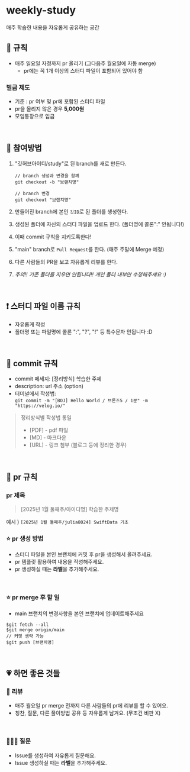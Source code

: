 # weekly-study
매주 학습한 내용을 자유롭게 공유하는 공간

## 📌 규칙
- 매주 일요일 자정까지 pr 올리기 (그다음주 월요일에 자동 merge)
   - pr에는 꼭 1개 이상의 스터디 파일이 포함되어 있어야 함

### 벌금 제도
- 기준 : pr 여부 및 pr에 포함된 스터디 파일
- pr을 올리지 않은 경우 **5,000원**
- 모임통장으로 입금

<br>

## 📎 참여방법

1. "깃허브아이디/study"로 된 branch를 새로 만든다.
   
   ```
   // branch 생성과 변경을 함꼐
   git checkout -b "브랜치명"

   // branch 변경
   git checkout "브랜치명"
   ```  
2. 만들어진 branch에 본인 `깃ID`로 된 폴더를 생성한다.
3. 생성된 폴더에 자신의 스터디 파일을 업로드 한다. (폴더명에 콜론":" 안됩니다!)
4. 이때 commit 규칙을 지키도록한다!
5. "main" branch로 `Pull Request`를 한다. (매주 주말에 Merge 예정)
6. 다른 사람들의 PR을 보고 자유롭게 리뷰를 한다.
7. *주의!! 기존 폴더를 지우면 안됩니다!! 개인 폴더 내부만 수정해주세요 :)*

<br>

## ❗️ 스터디 파일 이름 규칙

- 자유롭게 작성
- 폴더명 또는 파일명에 콜론 ":", "?", "!" 등 특수문자 안됩니다 :D

<br>

## 🙏 commit 규칙

- commit 메세지: [정리방식] 학습한 주제
- description: url 주소 (option)
- 터미널에서 작성법: <br>
`git commit -m "[BOJ] Hello World / 브론즈5 / 1분" -m "https://velog.io/"`
> 정리방식별 작성법 통일
   > - [PDF] - pdf 파일
   > - [MD] - 마크다운
   > - [URL] - 링크 첨부 (블로그 등에 정리한 경우)

<br>

## 🙏 pr 규칙

### pr 제목

> [2025년 1월 둘째주/아이디명] 학습한 주제명

예시 ) `[2025년 1월 둘째주/julia8024] SwiftData 기초`<br>

### ⭐️ pr 생성 방법

- 스터디 파일을 본인 브랜치에 커밋 후 pr을 생성해서 올려주세요.
- pr 템플릿 활용하여 내용을 작성해주세요.
- pr 생성하실 때는 **라벨**을 추가해주세요.

<br>

### ⭐️ pr merge 후 할 일

- main 브랜치의 변경사항을 본인 브랜치에 업데이트해주세요
```
$git fetch --all
$git merge origin/main
// 커밋 생략 가능
$git push [브랜치명]
```

<br>


## 💗 하면 좋은 것들

### 💬 리뷰

- 매주 월요일 pr merge 전까지 다른 사람들의 pr에 리뷰를 할 수 있어요.
- 칭찬, 질문, 다른 풀이방법 공유 등 자유롭게 남겨요. (무조건 비판 X)

<br>

### 🙋🏻‍♂️ 질문

- Issue를 생성하여 자유롭게 질문해요.
- Issue 생성하실 때는 **라벨**을 추가해주세요.

